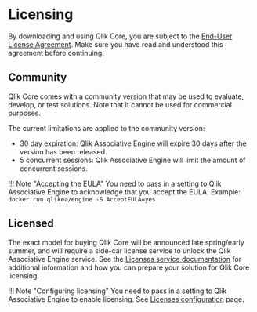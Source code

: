 # Licensing

By downloading and using Qlik Core, you are subject to the [End-User License Agreement](../beta.md).
Make sure you have read and understood this agreement before continuing.

## Community

Qlik Core comes with a community version that may be used to evaluate,
develop, or test solutions. Note that it cannot be used for commercial purposes.

The current limitations are applied to the community version:

* 30 day expiration: Qlik Associative Engine will expire 30 days after the version has been released.
* 5 concurrent sessions: Qlik Associative Engine will limit the amount of concurrent sessions.

!!! Note "Accepting the EULA"
    You need to pass in a setting to Qlik Associative Engine to acknowledge that
    you accept the EULA. Example: `docker run qlikea/engine -S AcceptEULA=yes`

## Licensed

The exact model for buying Qlik Core will be announced late spring/early summer, and will require
a side-car license service to unlock the Qlik Associative Engine service. See the
[Licenses service documentation](./services/licenses.md) for additional information and how you can
prepare your solution for Qlik Core licensing.

!!! Note "Configuring licensing"
    You need to pass in a setting to Qlik Associative Engine to enable licensing.
    See [Licenses configuration](./services/licenses.md#configuration) page.
